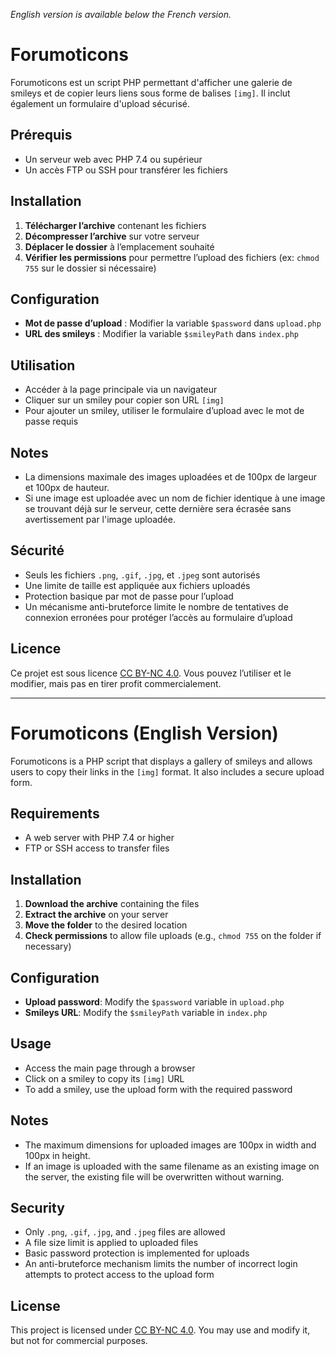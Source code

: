 *English version is available below the French version.*

# Forumoticons

Forumoticons est un script PHP permettant d'afficher une galerie de smileys et de copier leurs liens sous forme de balises `[img]`. Il inclut également un formulaire d'upload sécurisé.

## Prérequis

- Un serveur web avec PHP 7.4 ou supérieur
- Un accès FTP ou SSH pour transférer les fichiers

## Installation

1. **Télécharger l’archive** contenant les fichiers
2. **Décompresser l’archive** sur votre serveur
3. **Déplacer le dossier** à l’emplacement souhaité
4. **Vérifier les permissions** pour permettre l’upload des fichiers (ex: `chmod 755` sur le dossier si nécessaire)

## Configuration

- **Mot de passe d’upload** : Modifier la variable `$password` dans `upload.php`
- **URL des smileys** : Modifier la variable `$smileyPath` dans `index.php`

## Utilisation

- Accéder à la page principale via un navigateur
- Cliquer sur un smiley pour copier son URL `[img]`
- Pour ajouter un smiley, utiliser le formulaire d’upload avec le mot de passe requis

## Notes

- La dimensions maximale des images uploadées et de 100px de largeur et 100px de hauteur.
- Si une image est uploadée avec un nom de fichier identique à une image se trouvant déjà sur le serveur, cette dernière sera écrasée sans avertissement par l'image uploadée.

## Sécurité

- Seuls les fichiers `.png`, `.gif`, `.jpg`, et `.jpeg` sont autorisés
- Une limite de taille est appliquée aux fichiers uploadés
- Protection basique par mot de passe pour l’upload
- Un mécanisme anti-bruteforce limite le nombre de tentatives de connexion erronées pour protéger l’accès au formulaire d’upload

## Licence

Ce projet est sous licence [CC BY-NC 4.0](https://creativecommons.org/licenses/by-nc/4.0/). Vous pouvez l’utiliser et le modifier, mais pas en tirer profit commercialement.

---

# Forumoticons (English Version)

Forumoticons is a PHP script that displays a gallery of smileys and allows users to copy their links in the `[img]` format. It also includes a secure upload form.

## Requirements

- A web server with PHP 7.4 or higher
- FTP or SSH access to transfer files

## Installation

1. **Download the archive** containing the files
2. **Extract the archive** on your server
3. **Move the folder** to the desired location
4. **Check permissions** to allow file uploads (e.g., `chmod 755` on the folder if necessary)

## Configuration

- **Upload password**: Modify the `$password` variable in `upload.php`
- **Smileys URL**: Modify the `$smileyPath` variable in `index.php`

## Usage

- Access the main page through a browser
- Click on a smiley to copy its `[img]` URL
- To add a smiley, use the upload form with the required password

## Notes

- The maximum dimensions for uploaded images are 100px in width and 100px in height.
- If an image is uploaded with the same filename as an existing image on the server, the existing file will be overwritten without warning.


## Security

- Only `.png`, `.gif`, `.jpg`, and `.jpeg` files are allowed
- A file size limit is applied to uploaded files
- Basic password protection is implemented for uploads
- An anti-bruteforce mechanism limits the number of incorrect login attempts to protect access to the upload form

## License

This project is licensed under [CC BY-NC 4.0](https://creativecommons.org/licenses/by-nc/4.0/). You may use and modify it, but not for commercial purposes.
